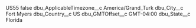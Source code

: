 <?xml version="1.0" encoding="UTF-8"?>
<CustomMetadata xmlns="http://soap.sforce.com/2006/04/metadata" xmlns:xsi="http://www.w3.org/2001/XMLSchema-instance" xmlns:xsd="http://www.w3.org/2001/XMLSchema">
    <label>US55</label>
    <protected>false</protected>
    <values>
        <field>dbu_ApplicableTimezone__c</field>
        <value xsi:type="xsd:string">America/Grand_Turk</value>
    </values>
    <values>
        <field>dbu_City__c</field>
        <value xsi:type="xsd:string">Fort Myers</value>
    </values>
    <values>
        <field>dbu_Country__c</field>
        <value xsi:type="xsd:string">US</value>
    </values>
    <values>
        <field>dbu_GMTOffset__c</field>
        <value xsi:type="xsd:string">GMT-04:00</value>
    </values>
    <values>
        <field>dbu_State__c</field>
        <value xsi:type="xsd:string">Florida</value>
    </values>
</CustomMetadata>
